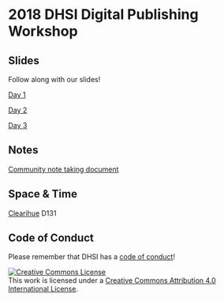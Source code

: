 # 2018 DHSI Digital Publishing Workshop
## Slides
Follow along with our slides!

[Day 1](https://docs.google.com/presentation/d/1wr4X3Cd8IH4dfVA1ARuwIpmeXpWklYR7q5WCwHpE7Nc/edit?usp=sharing)

[Day 2](https://docs.google.com/presentation/d/1zINHh7Rzz99Ce3-73AslEYvDjDHOLuIJUxXYhj_iRGk/edit?usp=sharing)

[Day 3](https://docs.google.com/presentation/d/170dN26b37C9NYbRFA_L3SVSBh1RD8CwQRtswSdiD3qc/edit?usp=sharing)

## Notes
[Community note taking document](https://docs.google.com/document/d/1h4GidO89PGAgtYttyLg0IInf_xYGWM4d02jxNfwaic8/edit?usp=sharing)

## Space & Time
[Clearihue](https://www.uvic.ca/home/about/campus-info/maps/maps/cle.php) D131


## Code of Conduct
Please remember that DHSI has a [code of conduct](http://dhsi.org/events.php)!


<a rel="license" href="http://creativecommons.org/licenses/by/4.0/"><img alt="Creative Commons License" style="border-width:0" src="https://i.creativecommons.org/l/by/4.0/88x31.png" /></a><br />This work is licensed under a <a rel="license" href="http://creativecommons.org/licenses/by/4.0/">Creative Commons Attribution 4.0 International License</a>.
